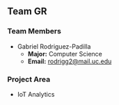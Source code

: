 ## Team GR

### Team Members
- Gabriel Rodriguez-Padilla
  - **Major:** Computer Science
  - **Email:** rodrigg2@mail.uc.edu

### Project Area
- IoT Analytics
